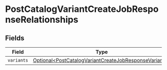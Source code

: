 # PostCatalogVariantCreateJobResponseRelationships


## Fields

| Field                                                                                                                            | Type                                                                                                                             | Required                                                                                                                         | Description                                                                                                                      |
| -------------------------------------------------------------------------------------------------------------------------------- | -------------------------------------------------------------------------------------------------------------------------------- | -------------------------------------------------------------------------------------------------------------------------------- | -------------------------------------------------------------------------------------------------------------------------------- |
| `variants`                                                                                                                       | [Optional\<PostCatalogVariantCreateJobResponseVariants>](../../models/components/PostCatalogVariantCreateJobResponseVariants.md) | :heavy_minus_sign:                                                                                                               | N/A                                                                                                                              |